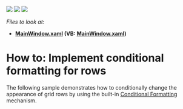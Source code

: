 <!-- default badges list -->
![](https://img.shields.io/endpoint?url=https://codecentral.devexpress.com/api/v1/VersionRange/128650974/14.1.3%2B)
[![](https://img.shields.io/badge/Open_in_DevExpress_Support_Center-FF7200?style=flat-square&logo=DevExpress&logoColor=white)](https://supportcenter.devexpress.com/ticket/details/E983)
[![](https://img.shields.io/badge/📖_How_to_use_DevExpress_Examples-e9f6fc?style=flat-square)](https://docs.devexpress.com/GeneralInformation/403183)
<!-- default badges end -->

<!-- default file list -->
*Files to look at*:

* **[MainWindow.xaml](./CS/MainWindow.xaml) (VB: [MainWindow.xaml](./VB/MainWindow.xaml))**
<!-- default file list end -->
# How to: Implement conditional formatting for rows


The following sample demonstrates how to conditionally change the appearance of grid rows by using the built-in [Conditional Formatting](https://documentation.devexpress.com/WPF/17130/Controls-and-Libraries/Data-Grid/Conditional-Formattin) mechanism.
